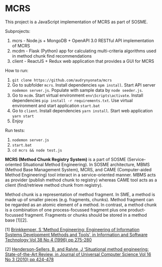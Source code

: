 # MCRS

This project is a JavaScript implementation of MCRS as part of SOSME.

Subprojects:
1. mcrs - Node.js + MongoDB + OpenAPI 3.0 RESTful API implementation of MCRS
2. mcdm - Flask (Python) app for calculating multi-criteria algorithms used in method chunk find recommendations
3. client - ReactJS + Redux web application that provides a GUI for MCRS  

How to run:

1. `git clone https://github.com/audrynyonata/mcrs`
2. Go to subfolder `mcrs`. Install dependencies `npm install`. Start API server `nodemon server.js`. Populate with sample data by `node seeder.js`.
3. Go to `mcdm`.  Start virtual environment `env\Scripts\activate`. Install dependencies `pip install -r requirements.txt`. Use virtual environment and start application `start.bat`
4. Go to `client`. Install dependencies `yarn install`. Start web application `yarn start`
5. Enjoy
 
 Run tests:
 1. `nodemon server.js`
 2. `start.bat`
 3. `cd mcrs && node test.js`

**MCRS (Method Chunk Registry System)** is a part of SOSME (Service-oriented Situational Method Engineering). In SOSME architecture, MBMS (Method Base Management System), MCRS, and CAME (Computer-aided Method Engineering) tool interact in a service-oriented manner. MBMS acts as provider (publish method chunk to registry) whereas CAME tool acts as a client (find/retrieve method chunk from registry).

Method chunk is a representation of method fragment.  In SME, a method is made up of smaller pieces (e.g. fragments, chunks). Method fragment can be regarded as an atomic element of a method. In contrast, a method chunk is a combination of one process-focussed fragment plus one product-focussed fragment. Fragments or chunks should be stored in a method base [1][2].

[1] [Brinkkemper, S ‘Method Engineering: Engineering of Information Systems Development Methods and Tools’, in Information and Software Technology Vol 38 No 4 (1996) pp 275-280](https://www.researchgate.net/publication/220609794_Method_engineering_Engineering_of_information_systems_development_methods_and_tools)

[2] [Henderson-Sellers, B, and Ralyte, J  ‘Situational method engineering: State-of-the-Art Review, in Journal of Universal Computer Science Vol 16 No 3 (2010) pp 424-478](https://www.researchgate.net/publication/220349352_Situational_Method_Engineering_State-of-the-Art_Review)